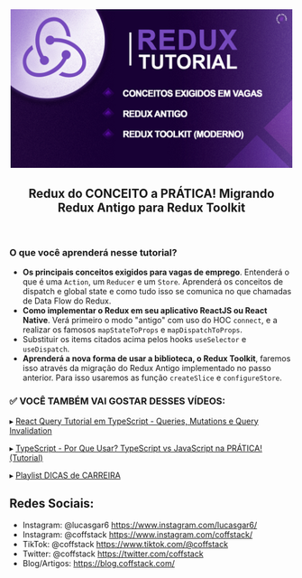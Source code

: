 <div align="center">
<img src="docs/images/cover.jpg"  width="500" alt="Logo" />
<h2>Redux do CONCEITO a PRÁTICA! Migrando Redux Antigo para Redux Toolkit  
</h2>

<br>
</div>

<!-- Este projeto foi construído para o vídeo [Redux do CONCEITO a PRÁTICA! Migrando Redux Antigo para Redux Toolkit](https://www.youtube.com/coffstack) em nosso canal no YouTube. -->

### O que você aprenderá nesse tutorial?

- <b>Os principais conceitos exigidos para vagas de emprego</b>. Entenderá o que é uma `Action`, um `Reducer` e um `Store`. Aprenderá os conceitos de dispatch e global state e como tudo isso se comunica no que chamadas de Data Flow do Redux.
  <br>
- <b>Como implementar o Redux em seu aplicativo ReactJS ou React Native</b>. Verá primeiro o modo "antigo" com uso do HOC `connect`, e a realizar os famosos `mapStateToProps` e `mapDispatchToProps`.
  <br>
- Substituir os items citados acima pelos hooks `useSelector` e `useDispatch`.
  <br>
- <b>Aprenderá a nova forma de usar a biblioteca, o Redux Toolkit</b>, faremos isso através da migração do Redux Antigo implementado no passo anterior. Para isso usaremos as função `createSlice` e `configureStore`.

### ✅ VOCÊ TAMBÉM VAI GOSTAR DESSES VÍDEOS:

▸ [React Query Tutorial em TypeScript - Queries, Mutations e Query Invalidation](https://youtu.be/lg0K1UpZKlI)

▸ [TypeScript - Por Que Usar? TypeScript vs JavaScript na PRÁTICA! (Tutorial)](https://youtu.be/mo7MZFYYzWM)

▸ [Playlist DICAS de CARREIRA](https://youtube.com/playlist?list=PLn1L40VzKSVLsz6FNb3NrmWLyxs0Eljgx)

## Redes Sociais:

- Instagram: @lucasgar6 https://www.instagram.com/lucasgar6/
- Instagram: @coffstack https://www.instagram.com/coffstack/
- TikTok: @coffstack https://www.tiktok.com/@coffstack
- Twitter: @coffstack https://twitter.com/coffstack
- Blog/Artigos: https://blog.coffstack.com/
